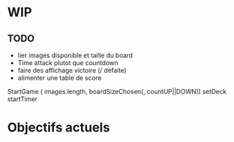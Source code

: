 # WIP

## TODO

- lier images disponible et taille du board
- Time attack plutot que countdown
- faire des affichage victoire (/ défaite)
- alimenter une table de score

StartGame ( images.length, boardSizeChosen(, countUP||DOWN))
setDeck
startTimer

# Objectifs actuels
